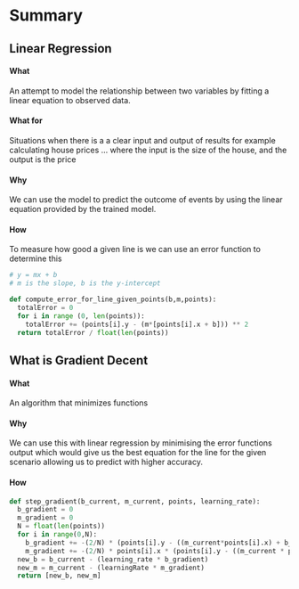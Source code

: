 # Summary



## Linear Regression

#### What

An attempt to model the relationship between two variables by fitting a linear equation to observed data.

#### What for

Situations when there is a a clear input and output of results for example calculating house prices ... where the input is the size of the house, and the output is the price

#### Why

We can use the model to predict the outcome of events by using the linear equation provided by the trained model.

#### How

To measure how good a given line is we can use an error function to determine this

```python
# y = mx + b
# m is the slope, b is the y-intercept

def compute_error_for_line_given_points(b,m,points):
  totalError = 0
  for i in range (0, len(points)): 
    totalError += (points[i].y - (m*[points[i].x + b])) ** 2
  return totalError / float(len(points))
```



## What is Gradient Decent

#### What

An algorithm that minimizes functions

#### Why

We can use this with linear regression by minimising the error functions output which would give us the best equation for the line for the given scenario allowing us to predict with higher accuracy.

#### How

```python
def step_gradient(b_current, m_current, points, learning_rate):
  b_gradient = 0
  m_gradient = 0
  N = float(len(points))
  for i in range(0,N):
    b_gradient += -(2/N) * (points[i].y - ((m_current*points[i].x) + b_current)) 
    m_gradient += -(2/N) * points[i].x * (points[i].y - ((m_current * points[i].x) +b_current))
  new_b = b_current - (learning_rate * b_gradient)
  new_m = m_current - (learningRate * m_gradient)
  return [new_b, new_m]
```

